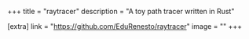 +++
title = "raytracer"
description = "A toy path tracer written in Rust"

[extra]
link = "https://github.com/EduRenesto/raytracer"
image = ""
+++
